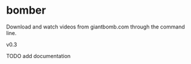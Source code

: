 # bomber
Download and watch videos from giantbomb.com through the command line.

v0.3

TODO add documentation
